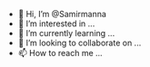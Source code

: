 - 👋 Hi, I’m @Samirmanna
- 👀 I’m interested in ...
- 🌱 I’m currently learning ...
- 💞️ I’m looking to collaborate on ...
- 📫 How to reach me ...

<!---
Samirmanna/Samirmanna is a ✨ special ✨ repository because its `README.md` (this file) appears on your GitHub profile.
You can click the Preview link to take a look at your changes.
--->
